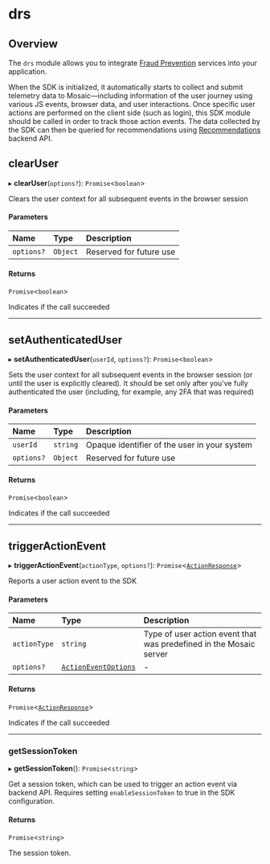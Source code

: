 # drs

## Overview

The `drs` module allows you to integrate [Fraud Prevention](/guides/risk/overview.md) services into your application.

When the SDK is initialized, it automatically starts to collect and submit telemetry data to Mosaic&mdash;including information of the user journey using various JS events, browser data, and user interactions. Once specific user actions are performed on the client side (such as login), this SDK module should be called in order to track those action events. The data collected by the SDK can then be queried for recommendations using [Recommendations](/openapi/risk/recommendations) backend API.

## clearUser

▸ **clearUser**(`options?`): `Promise`<`boolean`\>

Clears the user context for all subsequent events in the browser session

#### Parameters

| Name | Type | Description |
| :------ | :------ | :------ |
| `options?` | `Object` | Reserved for future use |

#### Returns

`Promise`<`boolean`\>

Indicates if the call succeeded

___

## setAuthenticatedUser

▸ **setAuthenticatedUser**(`userId`, `options?`): `Promise`<`boolean`\>

Sets the user context for all subsequent events in the browser session (or until the user is explicitly cleared). It should be set only after you've fully authenticated the user (including, for example, any 2FA that was required)

#### Parameters

| Name | Type | Description |
| :------ | :------ | :------ |
| `userId` | `string` | Opaque identifier of the user in your system |
| `options?` | `Object` | Reserved for future use |

#### Returns

`Promise`<`boolean`\>

Indicates if the call succeeded

___

## triggerActionEvent

▸ **triggerActionEvent**(`actionType`, `options?`): `Promise`<[`ActionResponse`](../interfaces/ActionResponse.md)\>

Reports a user action event to the SDK

#### Parameters

| Name | Type | Description |
| :------ | :------ | :------ |
| `actionType` | `string` | Type of user action event that was predefined in the Mosaic server |
| `options?` | [`ActionEventOptions`](../interfaces/ActionEventOptions.md) | - |

#### Returns

`Promise`<[`ActionResponse`](../interfaces/ActionResponse.md)\>

Indicates if the call succeeded

___

### getSessionToken

▸ **getSessionToken**(): `Promise`<`string`\>

Get a session token, which can be used to trigger an action event via backend API.
Requires setting `enableSessionToken` to true in the SDK configuration.

#### Returns

`Promise`<`string`\>

The session token.